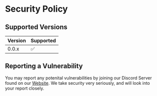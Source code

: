 # Security Policy

## Supported Versions
| Version | Supported          |
| ------- | ------------------ |
| 0.0.x  | :white_check_mark: |

## Reporting a Vulnerability
You may report any potenital vulnerabilities by joining our Discord Server found on our [Website](https://antiraid.xyz). We take security very seriously, and will look into your report closely.
